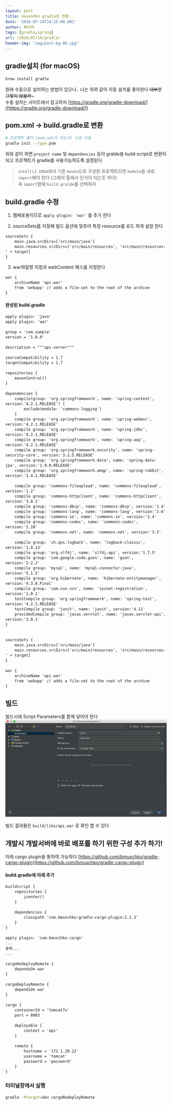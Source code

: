```yaml
---
layout: post
title: maven에서 gradle로 변환... 
date: '2016-07-14T14:15:00.001'
author: 페이퍼
tags: [gradle,spring]
url: /2016/07/14/gradle/
header-img: "img/post-bg-06.jpg"
---
```


## gradle설치 (for macOS) 
```bash
brew install gradle
```

원래 수동으로 설치하는 방법이 있으나.. 나는 위와 같이 자동 설치를 좋아한다
~~대부분 그렇지 않을까~~~  
수동 설치는 사이트에서 참고하자 
[https://gradle.org/gradle-download/]([https://gradle.org/gradle-download/])


## pom.xml -> build.gradle로 변환

```bash
# 프로젝트 폴더 (pom.xml이 있는곳) 으로 이동 
gradle init --type pom
```
위와 같이 하면 
`project name` 및 `dependencies` 등이 gralde용 build script로 변환이 되고 프로젝트가 gradle를 사용가능하도록 설정된다
 
> `intelliJ IDEA`에서 기존 `maven`으로 구성된 프로젝트라면 `module`을 새로 `import`해야 한다 (그래야 툴에서 인식이 되는듯 하다)  
> 꼭 `import`할때 `build.gralde`를 선택하자 


## build.gradle 수정
1. 웹배포용이므로 `apply plugin: 'war'` 를 추가 한다

2. sourceSets를 지정해 빌드 옵션에 맞추어 특정 resource를 로드 하게 설정 한다

```
sourceSets {
    main.java.srcDirs=['src/main/java']
    main.resources.srcDirs=['src/main/resources', 'src/main/resources-' + target]
}
```

3. war파일명 지정과 webContent 패스를 지정한다

```
war {
    archiveName 'api.war'
    from 'webapp' // adds a file-set to the root of the archive
}
```

 

#### 완성된 build.gradle
```text
apply plugin: 'java'
apply plugin: 'war'

group = 'com.sample'
version = '1.0.0'

description = """api-server"""

sourceCompatibility = 1.7
targetCompatibility = 1.7

repositories {
    mavenCentral()
}

dependencies {
    compile(group: 'org.springframework', name: 'spring-context', version:'4.2.1.RELEASE') {
        exclude(module: 'commons-logging')
    }
    compile group: 'org.springframework', name: 'spring-webmvc', version:'4.2.1.RELEASE'
    compile group: 'org.springframework', name: 'spring-jdbc', version:'4.2.1.RELEASE'
    compile group: 'org.springframework', name: 'spring-aop', version:'4.2.1.RELEASE'
    compile group: 'org.springframework.security', name: 'spring-security-core', version:'3.2.5.RELEASE'
    compile group: 'org.springframework.data', name: 'spring-data-jpa', version:'1.9.0.RELEASE'
    compile group: 'org.springframework.amqp', name: 'spring-rabbit', version:'1.4.1.RELEASE'
    
    compile group: 'commons-fileupload', name: 'commons-fileupload', version:'1.2'
    compile group: 'commons-httpclient', name: 'commons-httpclient', version:'3.0.1'
    compile group: 'commons-dbcp', name: 'commons-dbcp', version:'1.4'
    compile group: 'commons-lang', name: 'commons-lang', version:'2.6'
    compile group: 'commons-io', name: 'commons-io', version:'2.4'
    compile group: 'commons-codec', name: 'commons-codec', version:'1.10'
    compile group: 'commons-net', name: 'commons-net', version:'3.3'
    
    compile group: 'ch.qos.logback', name: 'logback-classic', version:'1.0.13'
    compile group: 'org.slf4j', name: 'slf4j-api', version:'1.7.5'
    compile group: 'com.google.code.gson', name: 'gson', version:'2.2.2'
    compile group: 'mysql', name: 'mysql-connector-java', version:'5.1.5'
    compile group: 'org.hibernate', name: 'hibernate-entitymanager', version:'4.3.8.Final'
    compile group: 'com.sun.scn', name: 'sysnet-registration', version:'1.0.1'
    testCompile group: 'org.springframework', name: 'spring-test', version:'4.2.1.RELEASE'
    testCompile group: 'junit', name: 'junit', version:'4.11'
    providedCompile group: 'javax.servlet', name: 'javax.servlet-api', version:'3.0.1'
}


sourceSets {
    main.java.srcDirs=['src/main/java']
    main.resources.srcDirs=['src/main/resources', 'src/main/resources-' + target]
}

war {
    archiveName 'api.war'
    from 'webapp' // adds a file-set to the root of the archive
}
```


## 빌드
빌드시에 Script Parameters를 함께 넣어야 한다
![빌드옵션](/images/160714_1.png)

빌드 결과물은 `build/libs/api.war` 로 확인 할 수 있다


## 개발시 개발서버에 바로 배포를 하기 위한 구성 추가 하기!
아래 cargo plugin을 통하여 가능하다
[https://github.com/bmuschko/gradle-cargo-plugin](https://github.com/bmuschko/gradle-cargo-plugin)

#### build.gradle에 아래 추가
```
buildscript {
    repositories {
        jcenter()
    }

    dependencies {
        classpath 'com.bmuschko:gradle-cargo-plugin:2.2.3'
    }
}

apply plugin: 'com.bmuschko.cargo'
...
중략...
...

cargoRedeployRemote {
    dependsOn war
}

cargoDeployRemote {
    dependsOn war
}

cargo {
    containerId = 'tomcat7x'
    port = 8083

    deployable {
        context = 'api'
    }

    remote {
        hostname = '172.1.20.22'
        username = 'tomcat'
        password = 'password'
    }
}

```

### 터미널창에서 실행

```bash
gradle -Ptarget=dev cargoRedeployRemote
```







